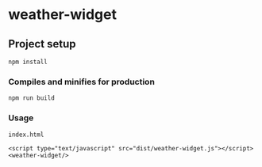 # weather-widget

## Project setup
```
npm install
```

### Compiles and minifies for production
```
npm run build
```
### Usage
```
index.html

<script type="text/javascript" src="dist/weather-widget.js"></script>
<weather-widget/>
```
